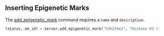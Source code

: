 ## Inserting Epigenetic Marks

The [add_epigenetic_mark](http://deepblue.mpi-inf.mpg.de/api.html#api-add_epigenetic_mark) command requires a ```name``` and ```description```.

```python
(status, em_id) = server.add_epigenetic_mark("h3k27me3", "Histone H3 (tri-methyl K27). Marks promoters that are silenced by Polycomb proteins in a given lineage; large domains are found at inactive developmental loci.", user_key)
```
